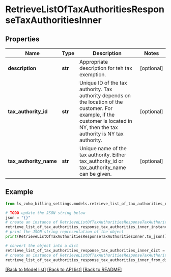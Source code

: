 # RetrieveListOfTaxAuthoritiesResponseTaxAuthoritiesInner


## Properties

Name | Type | Description | Notes
------------ | ------------- | ------------- | -------------
**description** | **str** | Appropriate description for teh tax exemption. | [optional] 
**tax_authority_id** | **str** | Unique ID of the tax authority. Tax authority depends on the location of the customer. For example, if the customer is located in NY, then the tax authority is NY tax authority. | [optional] 
**tax_authority_name** | **str** | Unique name of the tax authority. Either tax_authority_id or tax_authority_name can be given. | [optional] 

## Example

```python
from ls_zoho_billing_settings.models.retrieve_list_of_tax_authorities_response_tax_authorities_inner import RetrieveListOfTaxAuthoritiesResponseTaxAuthoritiesInner

# TODO update the JSON string below
json = "{}"
# create an instance of RetrieveListOfTaxAuthoritiesResponseTaxAuthoritiesInner from a JSON string
retrieve_list_of_tax_authorities_response_tax_authorities_inner_instance = RetrieveListOfTaxAuthoritiesResponseTaxAuthoritiesInner.from_json(json)
# print the JSON string representation of the object
print(RetrieveListOfTaxAuthoritiesResponseTaxAuthoritiesInner.to_json())

# convert the object into a dict
retrieve_list_of_tax_authorities_response_tax_authorities_inner_dict = retrieve_list_of_tax_authorities_response_tax_authorities_inner_instance.to_dict()
# create an instance of RetrieveListOfTaxAuthoritiesResponseTaxAuthoritiesInner from a dict
retrieve_list_of_tax_authorities_response_tax_authorities_inner_from_dict = RetrieveListOfTaxAuthoritiesResponseTaxAuthoritiesInner.from_dict(retrieve_list_of_tax_authorities_response_tax_authorities_inner_dict)
```
[[Back to Model list]](../README.md#documentation-for-models) [[Back to API list]](../README.md#documentation-for-api-endpoints) [[Back to README]](../README.md)


